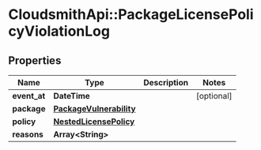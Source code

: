 # CloudsmithApi::PackageLicensePolicyViolationLog

## Properties
Name | Type | Description | Notes
------------ | ------------- | ------------- | -------------
**event_at** | **DateTime** |  | [optional] 
**package** | [**PackageVulnerability**](PackageVulnerability.md) |  | 
**policy** | [**NestedLicensePolicy**](NestedLicensePolicy.md) |  | 
**reasons** | **Array&lt;String&gt;** |  | 


